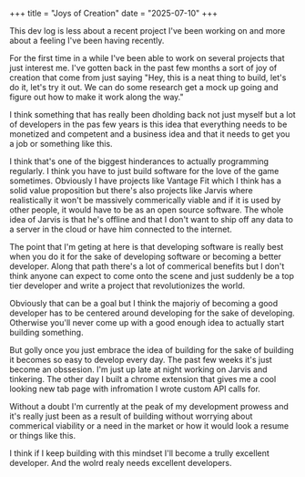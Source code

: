 +++
title = "Joys of Creation"
date = "2025-07-10"
+++

This dev log is less about a recent project I've been working on and more about a feeling I've been having recently.

For the first time in a while I've been able to work on several projects that just interest me.
I've gotten back in the past few months a sort of joy of creation that come from
just saying "Hey, this is a neat thing to build, let's do it, let's try it out.
We can do some research get a mock up going and figure out how to make it work
along the way."

I think something that has really been dholding back not just myself but a lot
of developers in the pas few years is this idea that everything needs to be
monetized and competent and a business idea and that it needs to get you a job
or something like this.

I think that's one of the biggest hinderances to actually programming regularly.
I think you have to just build software for the love of the game sometimes.
Obviously I have projects like Vantage Fit which I think has a solid value
proposition but there's also projects like Jarvis where realistically it won't
be massively commerically viable and if it is used by other people, it would
have to be as an open source software. The whole idea of Jarvis is that he's
offline and that I don't want to ship off any data to a server in the cloud or
have him connected to the internet.

The point that I'm geting at here is that developing software is really best
when you do it for the sake of developing software or becoming a better
developer. Along that path there's a lot of commerical benefits but I don't
think anyone can expect to come onto the scene and just suddenly be a top tier
developer and write a project that revolutionizes the world.

Obviously that can be a goal but I think the majoriy of becoming a good
developer has to be centered around developing for the sake of developing.
Otherwise you'll never come up with a good enough idea to actually start
building something.

But golly once you just embrace the idea of building for the sake of building it
becomes so easy to develop every day. The past few weeks it's just become an
obssesion. I'm just up late at night working on Jarvis and tinkering. The other
day I built a chrome extension that gives me a cool looking new tab page with
infromation I wrote custom API calls for. 

Without a doubt I'm currently at the peak of my development prowess and it's
really just been as a result of building without worrying about commerical
viability or a need in the market or how it would look a resume or things like
this.

I think if I keep building with this mindset I'll become a trully excellent
developer. And the wolrd realy needs excellent developers.
